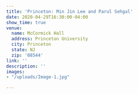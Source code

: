 ```yaml
---
title: 'Princeton: Min Jin Lee and Parul Sehgal'
date: 2020-04-29T16:30:00-04:00
show_time: true
venue:
  name: McCormick Hall
  address: Princeton University
  city: Princeton
  state: NJ
  zip: '08544'
link: ''
description: ''
images:
- "/uploads/Image-1.jpg"

---
```

